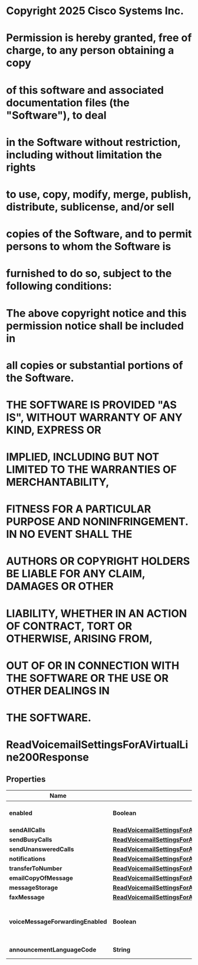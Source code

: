 <!--  Copyright 2025 Cisco Systems Inc.

Permission is hereby granted, free of charge, to any person obtaining a copy
of this software and associated documentation files (the "Software"), to deal
in the Software without restriction, including without limitation the rights
to use, copy, modify, merge, publish, distribute, sublicense, and/or sell
copies of the Software, and to permit persons to whom the Software is
furnished to do so, subject to the following conditions:

The above copyright notice and this permission notice shall be included in
all copies or substantial portions of the Software.

THE SOFTWARE IS PROVIDED "AS IS", WITHOUT WARRANTY OF ANY KIND, EXPRESS OR
IMPLIED, INCLUDING BUT NOT LIMITED TO THE WARRANTIES OF MERCHANTABILITY,
FITNESS FOR A PARTICULAR PURPOSE AND NONINFRINGEMENT. IN NO EVENT SHALL THE
AUTHORS OR COPYRIGHT HOLDERS BE LIABLE FOR ANY CLAIM, DAMAGES OR OTHER
LIABILITY, WHETHER IN AN ACTION OF CONTRACT, TORT OR OTHERWISE, ARISING FROM,
OUT OF OR IN CONNECTION WITH THE SOFTWARE OR THE USE OR OTHER DEALINGS IN
THE SOFTWARE.-->
# Copyright 2025 Cisco Systems Inc.
#
# Permission is hereby granted, free of charge, to any person obtaining a copy
# of this software and associated documentation files (the "Software"), to deal
# in the Software without restriction, including without limitation the rights
# to use, copy, modify, merge, publish, distribute, sublicense, and/or sell
# copies of the Software, and to permit persons to whom the Software is
# furnished to do so, subject to the following conditions:
#
# The above copyright notice and this permission notice shall be included in
# all copies or substantial portions of the Software.
#
# THE SOFTWARE IS PROVIDED "AS IS", WITHOUT WARRANTY OF ANY KIND, EXPRESS OR
# IMPLIED, INCLUDING BUT NOT LIMITED TO THE WARRANTIES OF MERCHANTABILITY,
# FITNESS FOR A PARTICULAR PURPOSE AND NONINFRINGEMENT. IN NO EVENT SHALL THE
# AUTHORS OR COPYRIGHT HOLDERS BE LIABLE FOR ANY CLAIM, DAMAGES OR OTHER
# LIABILITY, WHETHER IN AN ACTION OF CONTRACT, TORT OR OTHERWISE, ARISING FROM,
# OUT OF OR IN CONNECTION WITH THE SOFTWARE OR THE USE OR OTHER DEALINGS IN
# THE SOFTWARE.



# ReadVoicemailSettingsForAVirtualLine200Response


## Properties

| Name | Type | Description | Notes |
|------------ | ------------- | ------------- | -------------|
|**enabled** | **Boolean** | Voicemail is enabled or disabled. |  |
|**sendAllCalls** | [**ReadVoicemailSettingsForAPerson200ResponseSendAllCalls**](ReadVoicemailSettingsForAPerson200ResponseSendAllCalls.md) |  |  |
|**sendBusyCalls** | [**ReadVoicemailSettingsForAPerson200ResponseSendBusyCalls**](ReadVoicemailSettingsForAPerson200ResponseSendBusyCalls.md) |  |  |
|**sendUnansweredCalls** | [**ReadVoicemailSettingsForAVirtualLine200ResponseSendUnansweredCalls**](ReadVoicemailSettingsForAVirtualLine200ResponseSendUnansweredCalls.md) |  |  |
|**notifications** | [**ReadVoicemailSettingsForAPerson200ResponseNotifications**](ReadVoicemailSettingsForAPerson200ResponseNotifications.md) |  |  |
|**transferToNumber** | [**ReadVoicemailSettingsForAVirtualLine200ResponseTransferToNumber**](ReadVoicemailSettingsForAVirtualLine200ResponseTransferToNumber.md) |  |  |
|**emailCopyOfMessage** | [**ReadVoicemailSettingsForAVirtualLine200ResponseEmailCopyOfMessage**](ReadVoicemailSettingsForAVirtualLine200ResponseEmailCopyOfMessage.md) |  |  |
|**messageStorage** | [**ReadVoicemailSettingsForAPerson200ResponseMessageStorage**](ReadVoicemailSettingsForAPerson200ResponseMessageStorage.md) |  |  |
|**faxMessage** | [**ReadVoicemailSettingsForAVirtualLine200ResponseFaxMessage**](ReadVoicemailSettingsForAVirtualLine200ResponseFaxMessage.md) |  |  |
|**voiceMessageForwardingEnabled** | **Boolean** | Disable the user-level control when set to &#x60;false&#x60;. |  |
|**announcementLanguageCode** | **String** | Language code. |  |



